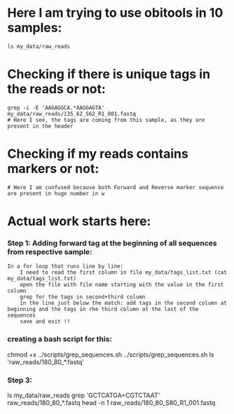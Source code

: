 # Here I am trying to use obitools in 10 samples:
    ls my_data/raw_reads

# Checking if there is unique tags in the reads or not:

    grep -i -E 'AAGAGGCA.*AAGGAGTA' my_data/raw_reads/135_62_S62_R1_001.fastq
    # Here I see, the tags are coming from this sample, as they are present in the header

# Checking if my reads contains markers or not:
    # Here I am confused because both Forward and Reverse marker sequence are present in huge number in w


# Actual work starts here:
### Step 1: Adding forward tag at the beginning of all sequences from respective sample:
    In a for loop that runs line by line:
        I need to read the first column in file my_data/tags_list.txt (cat my_data/tags_list.txt)
        open the file with file name starting with the value in the first column
        grep for the tags in second+third column
        in the line just below the match: add tags in the second column at beginning and the tags in rhe third column at the last of the sequences
        save and exit !!

    
### creating a bash script for this:

chmod +x ../scripts/grep_sequences.sh
../scripts/grep_sequences.sh
ls 'raw_reads/180_80_*.fastq'

### Step 3: 
ls my_data/raw_reads
grep 'GCTCATGA+CGTCTAAT' raw_reads/180_80_*.fastq
head -n 1 raw_reads/180_80_S80_R1_001.fastq